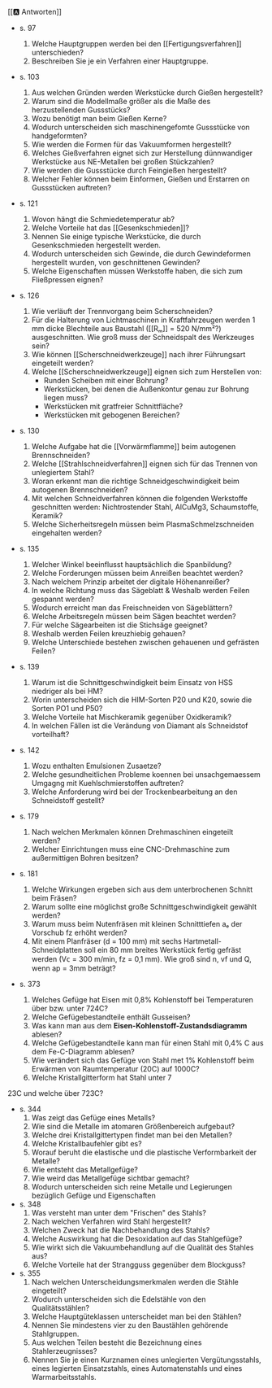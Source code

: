  [[🅰️ Antworten]]
- s. 97
	1. Welche Hauptgruppen werden bei den [[Fertigungsverfahren]] unterschieden? 
	2. Beschreiben Sie je ein Verfahren einer Hauptgruppe.
- s. 103 
	1. Aus welchen Gründen werden Werkstücke durch Gießen hergestellt?
	2. Warum sind die Modellmaße größer als die Maße des herzustellenden Gussstücks?
	3. Wozu benötigt man beim Gießen Kerne?
	4. Wodurch unterscheiden sich maschinengefomte Gussstücke von handgeformten? 
	5. Wie werden die Formen für das Vakuumformen hergestellt? 
	6. Welches Gießverfahren eignet sich zur Herstellung dünnwandiger Werkstücke aus NE-Metallen bei großen Stückzahlen? 
	7. Wie werden die Gussstücke durch Feingießen hergestellt? 
	8. Welcher Fehler können beim Einformen, Gießen und Erstarren on Gussstücken auftreten?
- s. 121 
	1. Wovon hängt die Schmiedetemperatur ab? 
	2. Welche Vorteile hat das [[Gesenkschmieden]]?
	3. Nennen Sie einige typische Werkstücke, die durch Gesenkschmieden hergestellt werden.
	4. Wodurch unterscheiden sich Gewinde, die durch Gewindeformen hergestellt wurden, von geschnittenen Gewinden? 
	5. Welche Eigenschaften müssen Werkstoffe haben, die sich zum Fließpressen eignen?
-   s. 126
	1. Wie verläuft der Trennvorgang beim Scherschneiden?
	2. Für die Halterung von Lichtmaschinen in Kraftfahrzeugen werden 1 mm dicke Blechteile aus Baustahl ([[Rₘ]] = 520 N/mm²?) ausgeschnitten. Wie groß muss der Schneidspalt des Werkzeuges sein?
	3. Wie können [[Scherschneidwerkzeuge]] nach ihrer Führungsart eingeteilt werden?
	4. Welche [[Scherschneidwerkzeuge]] eignen sich zum Herstellen von:
		-  Runden Scheiben mit einer Bohrung?
		- Werkstücken, bei denen die Außenkontur genau zur Bohrung liegen muss?
		- Werkstücken mit gratfreier Schnittfläche?
		- Werkstücken mit gebogenen Bereichen?
-   s. 130
	1.   Welche Aufgabe hat die [[Vorwärmflamme]] beim autogenen Brennschneiden?
	2.   Welche [[Strahlschneidverfahren]] eignen sich für das Trennen von unlegiertem Stahl?
	3.   Woran erkennt man die richtige Schneidgeschwindigkeit beim autogenen Brennschneiden?
	4.   Mit welchen Schneidverfahren können die folgenden Werkstoffe geschnitten werden: Nichtrostender Stahl, AlCuMg3, Schaumstoffe, Keramik?
	5.   Welche Sicherheitsregeln müssen beim PlasmaSchmelzschneiden eingehalten werden?
-   s. 135
	1.   Welcher Winkel beeinflusst hauptsächlich die Spanbildung?
	2.   Welche Forderungen müssen beim Anreißen beachtet werden?
	3.   Nach welchem Prinzip arbeitet der digitale Höhenanreißer?
	4.  In welche Richtung muss das Sägeblatt & Weshalb werden Feilen gespannt werden?
	5.   Wodurch erreicht man das Freischneiden von Sägeblättern?
	6.   Welche Arbeitsregeln müssen beim Sägen beachtet werden?
	7.   Für welche Sägearbeiten ist die Stichsäge geeignet?
	8.   Weshalb werden Feilen kreuzhiebig gehauen?
	9.   Welche Unterschiede bestehen zwischen gehauenen und gefrästen Feilen?
-   s. 139
	1.   Warum ist die Schnittgeschwindigkeit beim Einsatz von HSS niedriger als bei HM?
	2.  Worin unterscheiden sich die HIM-Sorten P20 und K20, sowie die Sorten PO1 und P50?
	3.   Welche Vorteile hat Mischkeramik gegenüber Oxidkeramik?
	4.   In welchen Fällen ist die Verändung von Diamant als Schneidstof vorteilhaft?
- s. 142
	1. Wozu enthalten Emulsionen Zusaetze?
	2. Welche gesundheitlichen Probleme koennen bei unsachgemaessem Umgagng mit Kuehlschmierstoffen auftreten?
	3. Welche Anforderung wird bei der Trockenbearbeitung an den Schneidstoff gestellt?
 
- s. 179
	1. Nach welchen Merkmalen können Drehmaschinen eingeteilt werden? 
	2. Welcher Einrichtungen muss eine CNC-Drehmaschine zum außermittigen Bohren besitzen?
- s. 181
	1. Welche Wirkungen ergeben sich aus dem unterbrochenen Schnitt beim Fräsen?
	2. Warum sollte eine möglichst große Schnittgeschwindigkeit gewählt werden? 
	3. Warum muss beim Nutenfräsen mit kleinen Schnitttiefen aₑ der Vorschub fz erhöht werden? 
	4. Mit einem Planfräser (d = 100 mm) mit sechs Hartmetall-Schneidplatten soll ein 80 mm breites Werkstück fertig gefräst werden (Vᴄ = 300 m/min, fz = 0,1 mm). Wie groß sind n, vf und Q, wenn ap = 3mm beträgt? 
- s. 373 
	1. Welches Gefüge hat Eisen mit 0,8% Kohlenstoff bei Temperaturen über bzw. unter 724C?
	2. Welche Gefügebestandteile enthält Gusseisen?
	3. Was kann man aus dem **Eisen-Kohlenstoff-Zustandsdiagramm** ablesen?
	4. Welche Gefügebestandteile kann man für einen Stahl mit 0,4% C aus dem Fe-C-Diagramm ablesen?
	5. Wie verändert sich das Gefüge von Stahl met 1% Kohlenstoff beim Erwärmen von Raumtemperatur (20C) auf 1000C?
	6. Welche Kristallgitterform hat Stahl unter 7

23C und welche über 723C?
- s. 344
	1. Was zeigt das Gefüge eines Metalls?
	2. Wie sind die Metalle im atomaren Größenbereich aufgebaut?
	3. Welche drei Kristallgittertypen findet man bei den Metallen?
	4. Welche Kristallbaufehler gibt es?
	5. Worauf beruht die elastische und die plastische Verformbarkeit der Metalle?
	6. Wie entsteht das Metallgefüge?
	7. Wie weird das Metallgefüge sichtbar gemacht?
	8. Wodurch unterscheiden sich reine Metalle und Legierungen bezüglich Gefüge und Eigenschaften 
- s. 348
	1. Was versteht man unter dem "Frischen" des Stahls?
	2. Nach welchen Verfahren wird Stahl hergestellt?
	3. Welchen Zweck hat die Nachbehandlung des Stahls?
	4. Welche Auswirkung hat die Desoxidation auf das Stahlgefüge?
	5. Wie wirkt sich die Vakuumbehandlung auf die Qualität des Stahles aus?
	6. Welche Vorteile hat der Strangguss gegenüber dem Blockguss?
- s. 355
	1. Nach welchen Unterscheidungsmerkmalen werden die Stähle eingeteilt?
	2. Wodurch unterscheiden sich die Edelstähle von den Qualitätsstählen?
	3.  ﻿﻿Welche Hauptgüteklassen unterscheidet man bei den Stählen?
	4.  ﻿﻿﻿Nennen Sie mindestens vier zu den Baustählen gehörende Stahlgruppen.
	5.  ﻿﻿Aus welchen Teilen besteht die Bezeichnung eines Stahlerzeugnisses?
	6.  ﻿﻿Nennen Sie je einen Kurznamen eines unlegierten Vergütungsstahls, eines legierten Einsatzstahls, eines Automatenstahls und eines Warmarbeitsstahls.